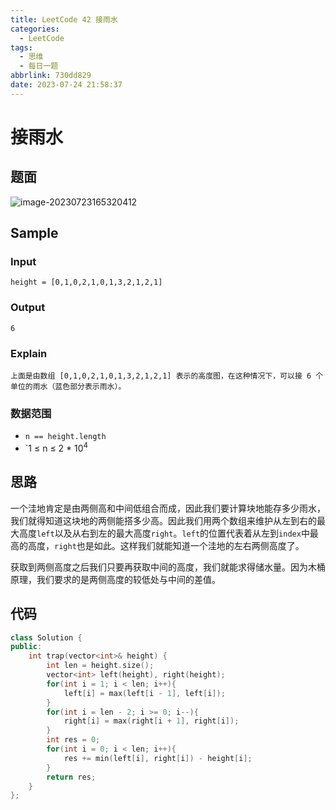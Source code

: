 ```yaml
---
title: LeetCode 42 接雨水
categories:
  - LeetCode
tags:
  - 思维
  - 每日一题
abbrlink: 730dd829
date: 2023-07-24 21:58:37
---
```


# 接雨水

## 题面

![image-20230723165320412](https://cdn.jsdelivr.net/gh/zhangyufeng0123/ImageHosting@main/mini/202307231653443.png)

## Sample

### Input

```
height = [0,1,0,2,1,0,1,3,2,1,2,1]
```

### Output

```
6
```

### Explain

```
上面是由数组 [0,1,0,2,1,0,1,3,2,1,2,1] 表示的高度图，在这种情况下，可以接 6 个单位的雨水（蓝色部分表示雨水）。
```

### 数据范围

- `n == height.length`
- `1 $\le$ n $\le$ 2 * $10^4$ 

## 思路

一个洼地肯定是由两侧高和中间低组合而成，因此我们要计算块地能存多少雨水，我们就得知道这块地的两侧能搭多少高。因此我们用两个数组来维护从左到右的最大高度`left`以及从右到左的最大高度`right`。`left`的位置代表着从左到`index`中最高的高度，`right`也是如此。这样我们就能知道一个洼地的左右两侧高度了。

获取到两侧高度之后我们只要再获取中间的高度，我们就能求得储水量。因为木桶原理，我们要求的是两侧高度的较低处与中间的差值。

## 代码

```c++
class Solution {
public:
    int trap(vector<int>& height) {
        int len = height.size();
        vector<int> left(height), right(height);
        for(int i = 1; i < len; i++){
            left[i] = max(left[i - 1], left[i]);
        }
        for(int i = len - 2; i >= 0; i--){
            right[i] = max(right[i + 1], right[i]);
        }
        int res = 0;
        for(int i = 0; i < len; i++){
            res += min(left[i], right[i]) - height[i];
        }
        return res;
    }
};
```



